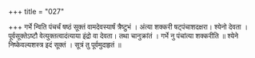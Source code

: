 +++
title = "027"

+++
गर्भे न्विति पंचर्चं षष्ठं सूक्तं वामदेवस्यार्षं त्रैष्टुभं । अंत्या शक्करी षट्पंचाशदक्षरा। श्येनो देवता । पूर्वसूक्तेऽष्टौ वेत्युक्तत्वादंत्याया इंद्रो वा देवता। तथा चानुक्रांतं । गर्भे नु पंचांत्या शक्करीति ॥ श्येने निष्केवल्यशस्त्र इदं सूक्तं । सूत्रं तु पूर्वमुदाहृतं ॥